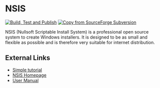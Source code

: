 # NSIS

[![Build, Test and Publish](https://github.com/kichik/nsis/actions/workflows/build.yml/badge.svg)](https://github.com/kichik/nsis/actions/workflows/build.yml) [![Copy from SourceForge Subversion](https://github.com/kichik/nsis/actions/workflows/copy-svn.yml/badge.svg)](https://github.com/kichik/nsis/actions/workflows/copy-svn.yml)

NSIS (Nullsoft Scriptable Install System) is a professional open source system to create Windows installers. It is designed to be as small and flexible as possible and is therefore very suitable for internet distribution.

## External Links

   * [Simple tutorial](https://nsis.sourceforge.io/Simple_tutorials)
   * [NSIS Homepage](https://nsis.sourceforge.io/)
   * [User Manual](https://nsis.sourceforge.io/Docs/)
